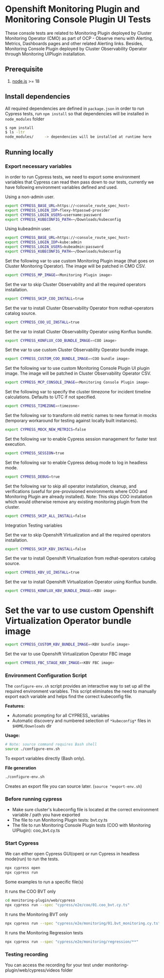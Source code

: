 # Openshift Monitoring Plugin and Monitoring Console Plugin UI Tests
These console tests are related to Monitoring Plugin deployed by Cluster Monitoring Operator (CMO) as part of OCP - Observe menu with Alerting, Metrics, Dashboards pages and other related Alerting links.
Besides, Monitoring Console Plugin deployed by Cluster Observability Operator through Monitoring UIPlugin installation. 

## Prerequisite
1. [node.js](https://nodejs.org/) >= 18


## Install dependencies
All required dependencies are defined in `package.json` in order to run Cypress tests, run `npm install` so that dependencies will be installed in `node_modules` folder
```bash
$ npm install
$ ls -ltr
node_modules/     -> dependencies will be installed at runtime here
```

## Running locally

### Export necessary variables
in order to run Cypress tests, we need to export some environment variables that Cypress can read then pass down to our tests, currently we have following environment variables defined and used. 

Using a non-admin user.
```bash
export CYPRESS_BASE_URL=https://<console_route_spec_host>
export CYPRESS_LOGIN_IDP=flexy-htpasswd-provider
export CYPRESS_LOGIN_USERS=username:password
export CYPRESS_KUBECONFIG_PATH=~/Downloads/kubeconfig
```
Using kubeadmin user.
```bash
export CYPRESS_BASE_URL=https://<console_route_spec_host>
export CYPRESS_LOGIN_IDP=kube:admin
export CYPRESS_LOGIN_USERS=kubeadmin:password
export CYPRESS_KUBECONFIG_PATH=~/Downloads/kubeconfig
```
Set the following var to use custom Monitoring Plugin image (that goes on Cluster Monitoring Operator). The image will be patched in CMO CSV.
```bash
export CYPRESS_MP_IMAGE=<Monitoring Plugin image>
```

Set the var to skip Cluster Observability and all the required operators installation.
```bash
export CYPRESS_SKIP_COO_INSTALL=true
```

Set the var to install Cluster Observability Operator from redhat-operators catalog source.
```bash
export CYPRESS_COO_UI_INSTALL=true
```

Set the var to install Cluster Observability Operator using Konflux bundle.
```bash
export CYPRESS_KONFLUX_COO_BUNDLE_IMAGE=<COO image>
```
Set the var to use custom Cluster Observability Operator bundle image.
```bash
export CYPRESS_CUSTOM_COO_BUNDLE_IMAGE=<COO bundle image>
```

Set the following var to use custom Monitoring Console Plugin UI plugin image. The image will be patched in Cluster Observability Operator CSV.
```bash
export CYPRESS_MCP_CONSOLE_IMAGE=<Monitoring Console Plugin image>
```

Set the following var to specify the cluster timezone for incident timeline calculations. Defaults to UTC if not specified.
```bash
export CYPRESS_TIMEZONE=<timezone>
```

Set the following var to transform old metric names to new format in mocks (temporary workaround for testing against locally built instances).
```bash
export CYPRESS_MOCK_NEW_METRICS=false
```

Set the following var to enable Cypress session management for faster test execution.
```bash
export CYPRESS_SESSION=true
```

Set the following var to enable Cypress debug mode to log in headless mode.
```bash
export CYPRESS_DEBUG=true
```

Set the following var to skip all operator installation, cleanup, and verifications (useful for pre-provisioned environments where COO and Monitoring Plugin are already installed). Note: This skips COO installation which would otherwise remove any existing monitoring plugin from the cluster.
```bash
export CYPRESS_SKIP_ALL_INSTALL=false
```

Integration Testing variables

Set the var to skip Openshift Virtualization and all the required operators installation.
```bash
export CYPRESS_SKIP_KBV_INSTALL=false
```

Set the var to install Openshift Virtualization from redhat-operators catalog source.
```bash
export CYPRESS_KBV_UI_INSTALL=true
```

Set the var to install Openshift Virtualization Operator using Konflux bundle.
```bash
export CYPRESS_KONFLUX_KBV_BUNDLE_IMAGE=<KBV image>
```

# Set the var to use custom Openshift Virtualization Operator bundle image
```bash
export CYPRESS_CUSTOM_KBV_BUNDLE_IMAGE=<KBV bundle image>
```

Set the var to use Openshift Virtualization Operator FBC image
```bash
export CYPRESS_FBC_STAGE_KBV_IMAGE=<KBV FBC image>
```

### Environment Configuration Script

The `configure-env.sh` script provides an interactive way to set up all the required environment variables. This script eliminates the need to manually export each variable and helps find the correct kubeconfig file.

**Features:**
- Automatic prompting for all CYPRESS_ variables
- Automatic discovery and numbered selection of `*kubeconfig*` files in `$HOME/Downloads` dir

**Usage:**
```bash
# Note: source command requires Bash shell
source ./configure-env.sh
```
To export variables directly (Bash only).

**File generation**
```bash
./configure-env.sh
```
Creates an export file you can source later. (`source "export-env.sh`)


### Before running cypress
- Make sure cluster's kubeconfig file is located at the correct environment variable / path you have exported
- The file to run Monitoring Plugin tests: bvt.cy.ts
- The file to run Monitoring Console Plugin tests (COO with Monitoring UIPlugin): coo_bvt.cy.ts

### Start Cypress
We can either open Cypress GUI(open) or run Cypress in headless mode(run) to run the tests.
```bash
npx cypress open
npx cypress run
```

Some examples to run a specific file(s)

It runs the COO BVT only
```bash
cd monitoring-plugin/web/cypress
npx cypress run --spec "cypress/e2e/coo/01.coo_bvt.cy.ts"
```

It runs the Monitoring BVT only
```bash
npx cypress run --spec "cypress/e2e/monitoring/01.bvt_monitoring.cy.ts"
```

It runs the Monitoring Regression tests
```bash
npx cypress run --spec "cypress/e2e/monitoring/regression/**"
```

### Testing recording
You can access the recording for your test under monitoring-plugin/web/cypress/videos folder
